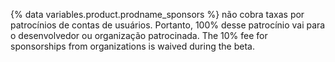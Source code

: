 {% data variables.product.prodname_sponsors %} não cobra taxas por patrocínios de contas de usuários. Portanto, 100% desse patrocínio vai para o desenvolvedor ou organização patrocinada. The 10% fee for sponsorships from organizations is waived during the beta.
